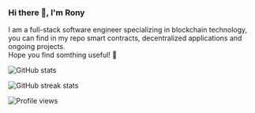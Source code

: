 ### Hi there 👋, I'm Rony

I am a full-stack software engineer specializing in blockchain technology,<br />
you can find in my repo smart contracts, decentralized applications and ongoing projects.<br />
Hope you find somthing useful! :pray:<br />

![GitHub stats](https://github-readme-stats.vercel.app/api?username=ronyderra&show_icons=true&count_private=true&hide=contribs)

![GitHub streak stats](https://github-readme-streak-stats.herokuapp.com/?user=ronyderra)

![Profile views](https://gpvc.arturio.dev/ronyderra)
